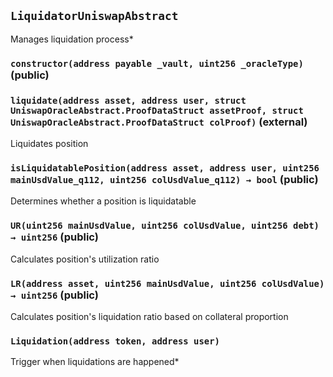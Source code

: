 ## `LiquidatorUniswapAbstract`



Manages liquidation process*


### `constructor(address payable _vault, uint256 _oracleType)` (public)





### `liquidate(address asset, address user, struct UniswapOracleAbstract.ProofDataStruct assetProof, struct UniswapOracleAbstract.ProofDataStruct colProof)` (external)



Liquidates position


### `isLiquidatablePosition(address asset, address user, uint256 mainUsdValue_q112, uint256 colUsdValue_q112) → bool` (public)



Determines whether a position is liquidatable


### `UR(uint256 mainUsdValue, uint256 colUsdValue, uint256 debt) → uint256` (public)



Calculates position's utilization ratio


### `LR(address asset, uint256 mainUsdValue, uint256 colUsdValue) → uint256` (public)



Calculates position's liquidation ratio based on collateral proportion



### `Liquidation(address token, address user)`



Trigger when liquidations are happened*

